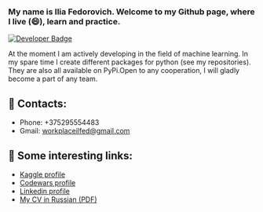 ### My name is Ilia Fedorovich. Welcome to my Github page, where I live (😄), learn and practice.
[![Developer Badge](https://img.shields.io/badge/developer-@h3xi-blue?style=flat)](#)

At the moment I am actively developing in the field of machine learning. In my spare time I create different packages for python (see my repositories). They are also all available on PyPi.Open to any cooperation, I will gladly become a part of any team.

## 💬 Contacts:
  - Phone: +375295554483
  - Gmail: workplaceilfed@gmail.com

## 💬 Some interesting links:
  - [Kaggle profile](https://www.kaggle.com/h3xi404)
  - [Codewars profile](https://www.codewars.com/users/h3xi)
  - [Linkedin profile](https://www.linkedin.com/in/alcore/)
  - [My CV in Russian (PDF)](https://rabota.by/resume_converter/%D0%A4%D0%B5%D0%B4%D0%BE%D1%80%D0%BE%D0%B2%D0%B8%D1%87%20%D0%98%D0%BB%D1%8C%D1%8F%20%D0%90%D0%BB%D0%B5%D0%BA%D1%81%D0%B0%D0%BD%D0%B4%D1%80%D0%BE%D0%B2%D0%B8%D1%87.pdf?hash=d57d6b17ff072710db0039ed1f7a6f504b495a&type=pdf&hhtmSource=resume_view&hhtmFrom=)



<!--
**h3xi/h3xi** is a ✨ _special_ ✨ repository because its `README.md` (this file) appears on your GitHub profile.

Here are some ideas to get you started:

- 🔭 I’m currently working on ...
- 🌱 I’m currently learning ...
- 👯 I’m looking to collaborate on ...
- 🤔 I’m looking for help with ...
- 💬 Ask me about ...
- 📫 How to reach me: ...
- 😄 Pronouns: ...
- ⚡ Fun fact: ...
-->
